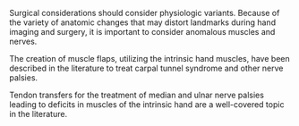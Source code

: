 Surgical considerations should consider physiologic variants. Because of the variety of anatomic changes that may distort landmarks during hand imaging and surgery, it is important to consider anomalous muscles and nerves.

The creation of muscle flaps, utilizing the intrinsic hand muscles, have been described in the literature to treat carpal tunnel syndrome and other nerve palsies.

Tendon transfers for the treatment of median and ulnar nerve palsies leading to deficits in muscles of the intrinsic hand are a well-covered topic in the literature.